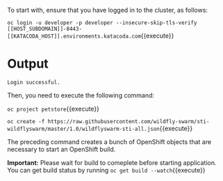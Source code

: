 To start with, ensure that you have logged in to the
cluster, as follows:

`oc login -u developer -p developer --insecure-skip-tls-verify [[HOST_SUBDOMAIN]]-8443-[[KATACODA_HOST]].environments.katacoda.com`{{execute}}

# Output

```
Login successful.
```

Then, you need to execute the following command:

`oc project petstore`{{execute}}

`oc create -f https://raw.githubusercontent.com/wildfly-swarm/sti-wildflyswarm/master/1.0/wildflyswarm-sti-all.json`{{execute}}

The preceding command creates a bunch of OpenShift objects that are
necessary to start an OpenShift build.

**Important:** Please wait for build to comeplete before starting application. You can get build status by running  `oc get build --watch`{{execute}}
